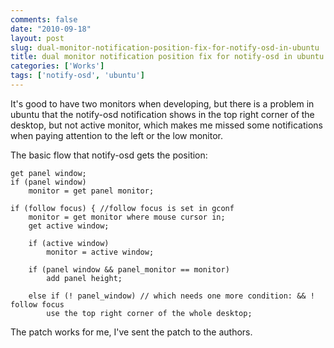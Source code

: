 ```yaml
---
comments: false
date: "2010-09-18"
layout: post
slug: dual-monitor-notification-position-fix-for-notify-osd-in-ubuntu
title: dual monitor notification position fix for notify-osd in ubuntu
categories: ['Works']
tags: ['notify-osd', 'ubuntu']
---
```


It's good to have two monitors when developing, but there is a problem in ubuntu that the notify-osd notification shows in the top right corner of the desktop, but not active monitor, which makes me missed some notifications when paying attention to the left or the low monitor.

The basic flow that notify-osd gets the position:

	get panel window;
	if (panel window)
		monitor = get panel monitor;

	if (follow focus) { //follow focus is set in gconf
		monitor = get monitor where mouse cursor in;
		get active window;

		if (active window)
			monitor = active window;

		if (panel window && panel_monitor == monitor)
			add panel height;
		
		else if (! panel_window) // which needs one more condition: && ! follow focus
			use the top right corner of the whole desktop;

The patch works for me, I've sent the patch to the authors.
